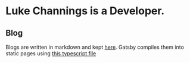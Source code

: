 # Luke Channings is a Developer.

## Blog

Blogs are written in markdown and kept [here](./blogs).
Gatsby compiles them into static pages using [this typescript file](<"./src/pages/blog/{markdownRemark.parent__(File)__name}.tsx">)
